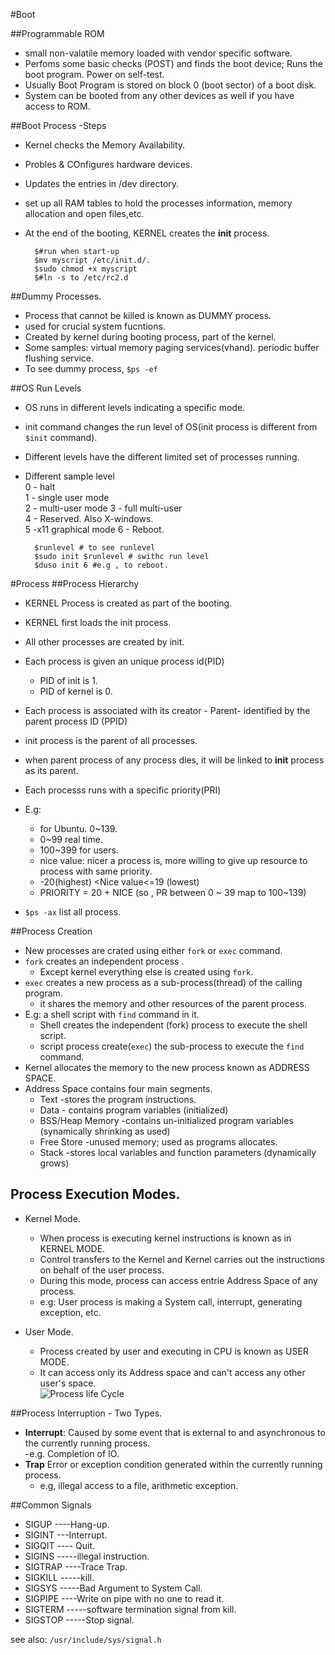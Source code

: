 #Boot

##Programmable ROM
- small non-valatile memory loaded with vendor specific software. 
- Perfoms some basic checks (POST) and finds the boot device; Runs the boot program. Power on self-test.
- Usually Boot Program is stored on block 0 (boot sector) of a boot disk. 
- System can be booted from any other devices as well if you have access to ROM.


##Boot Process -Steps
- Kernel checks the Memory Availability.  
- Probles & COnfigures hardware devices.
- Updates the entries in /dev directory.
- set up all RAM tables to hold the processes information, memory allocation and open files,etc.  
- At the end of the booting, KERNEL creates the **init** process.  

   		$#run when start-up
    	$mv myscript /etc/init.d/.  
    	$sudo chmod +x myscript 
    	$#ln -s to /etc/rc2.d

##Dummy Processes.  
- Process that cannot be killed is known as DUMMY process. 
- used for crucial system fucntions.  
- Created by kernel during booting process, part of the kernel.  
- Some samples: virtual memory paging services(vhand). periodic buffer flushing service. 
- To see dummy process, ``$ps -ef`` 

##OS Run Levels
- OS runs in different levels indicating a specific mode.
- init command changes the run level of OS(init process is different from ``$init`` command).  
- Different levels have the different limited set of processes running.  
- Different sample level  
0 - halt   
1 - single user mode  
2 - multi-user mode 
3 - full multi-user  
4 - Reserved. Also X-windows.  
5 -x11 graphical mode
6 - Reboot. 

    
    	$runlevel # to see runlevel
    	$sudo init $runlevel # swithc run level
		$duso init 6 #e.g , to reboot.


#Process 
##Process Hierarchy
- KERNEL Process is created as part of the booting. 
- KERNEL first loads the init process. 
- All other processes are created by init. 
- Each process is given an unique process id(PID)
	- PID of init is 1.
	- PID of kernel is 0.
- Each process is associated with its creator - Parent- identified by the parent process ID (PPID)
- init process is the parent of all processes. 
- when parent process of any process dies, it will be linked to **init** process as its parent.  
- Each processs runs with a specific priority(PRI)
- E.g:
	- for Ubuntu. 0~139. 
	- 0~99 real time. 
	- 100~399 for users.
	- nice value: nicer a process is, more willing to give up resource to process with same priority.
	- -20(highest) <Nice value<=19 (lowest)
	- PRIORITY = 20 + NICE (so , PR between 0 ~ 39 map to 100~139) 

- ``$ps -ax`` list all process.

##Process Creation
- New processes are crated using either ``fork`` or ``exec`` command.  
- ``fork`` creates an independent process .
	- Except kernel everything else is created using ``fork``.
- ``exec`` creates a new process as a sub-process(thread) of the calling program.  
	- it shares the memory and other resources of the parent process.  
- E.g: a shell script with ``find`` command in it.  
	- Shell creates the independent (fork) process to execute the shell script.
	- script process create(``exec``) the sub-process to execute the ``find`` command.
- Kernel allocates the memory to the new process known as ADDRESS SPACE.  
- Address Space contains four main segments.
	- Text -stores the program instructions.  
	- Data - contains program variables (initialized)  
	- BSS/Heap Memory -contains un-initialized program variables (synamically shrinking as used)
	- Free Store -unused memory; used as programs allocates.
	- Stack -stores local variables and function parameters (dynamically grows)

## Process Execution Modes.
- Kernel Mode.
	- When process is executing kernel instructions is known as in KERNEL MODE.  
	- Control transfers to the Kernel and Kernel carries out the instructions on behalf of the user process.  
	- During this mode, process can access entrie Address Space of any process.  
	- e.g: User process is making a System call, interrupt, generating exception, etc.  

- User Mode.
	- Process created by user and executing in CPU is known as USER MODE.  
	- It can access only its Address space and can't access any other user's space.  
![Process life Cycle](http://image.slidesharecdn.com/unixinternalspart1orb-100712110148-phpapp02/95/unix-internals-os-architecture-15-728.jpg?cb=1278932786)

##Process Interruption - Two Types.  
- **Interrupt**: Caused by some event that is external to and asynchronous to the currently running process.  
	-e.g. Completion of IO.
- **Trap** Error or exception condition generated within the currently running process.  
	- e.g, illegal access to a file, arithmetic exception. 

##Common Signals
- SIGUP ----Hang-up.  
- SIGINT ---Interrupt.
- SIGQIT ---- Quit.
- SIGINS -----illegal instruction.
- SIGTRAP ----Trace Trap.
- SIGKILL -----kill.
- SIGSYS -----Bad Argument to System Call. 
- SIGPIPE ----Write on pipe with no one to read it.
- SIGTERM -----software termination signal from kill.  
- SIGSTOP -----Stop signal.

see also: ``/usr/include/sys/signal.h``
    